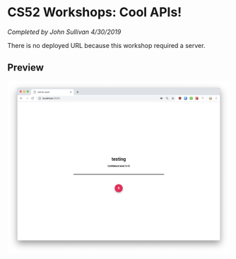 # CS52 Workshops:  Cool APIs!

*Completed by John Sullivan 4/30/2019*

There is no deployed URL because this workshop required a server.

## Preview

![](readme-content/screenshot.png)
